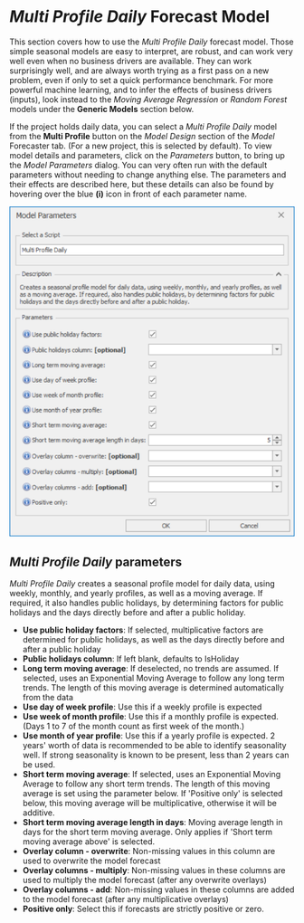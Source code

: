 
# *Multi Profile Daily* Forecast Model

This section covers how to use the *Multi Profile Daily* forecast model. Those simple seasonal models are easy to interpret, are robust, and can work very well even when no business drivers are available. They can work surprisingly well, and are always worth trying as a first pass on a new problem, even if only to set a quick performance benchmark. For more powerful machine learning, and to infer the effects of business drivers (inputs), look instead to the *Moving Average Regression* or *Random Forest* models under the **Generic Models** section below.

If the project holds daily data, you can select a *Multi Profile Daily* model from the **Multi Profile** button on the *Model Design* section of the *Model* Forecaster tab. (For a new project, this is selected by default). To view model details and parameters, click on the *Parameters* button, to bring up the *Model Parameters* dialog. You can very often run with the default parameters without needing to change anything else. The parameters and their effects are described here, but these details can also be found by hovering over the blue **(i)** icon in front of each parameter name.

![Multi Profile Daily](imgs/Model_MultiProfileDaily.png) 

## *Multi Profile Daily* parameters

*Multi Profile Daily* creates a seasonal profile model for daily data, using weekly, monthly, and yearly profiles, as well as a moving average. If required, it also handles public holidays, by determining factors for public holidays and the days directly before and after a public holiday.


- **Use public holiday factors**: If selected, multiplicative factors are determined for public holidays, as well as the days directly before and after a public holiday
- **Public holidays column**: If left blank, defaults to IsHoliday
- **Long term moving average**: If deselected, no trends are assumed. If selected, uses an Exponential Moving Average to follow any long term trends. The length of this moving average is determined automatically from the data
- **Use day of week profile**: Use this if a weekly profile is expected
- **Use week of month profile**: Use this if a monthly profile is expected. (Days 1 to 7 of the month count as first week of the month.)
- **Use month of year profile**: Use this if a yearly profile is expected. 2 years' worth of data is recommended to be able to identify seasonality well. If strong seasonality is known to be present, less than 2 years can be used.
- **Short term moving average**: If selected, uses an Exponential Moving Average to follow any short term trends. The length of this moving average is set using the parameter below. If 'Positive only' is selected below, this moving average will be multiplicative, otherwise it will be additive. 
- **Short term moving average length in days**: Moving average length in days for the short term moving average. Only applies if 'Short term moving average above' is selected.
- **Overlay column - overwrite**: Non-missing values in this column are used to overwrite the model forecast
- **Overlay columns - multiply**: Non-missing values in these columns are used to multiply the model forecast (after any overwrite overlays)
- **Overlay columns - add**: Non-missing values in these columns are added to the model forecast (after any multiplicative overlays)
- **Positive only**: Select this if forecasts are strictly positive or zero.


